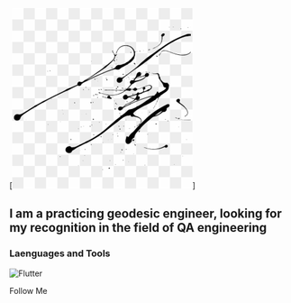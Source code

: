 [![Hesder](https://github.com/nikita046/nikitaemelyanovy/blob/main/header.png)]

## I am a practicing geodesic engineer, looking for my recognition in the field of QA engineering



### Laenguages and Tools
![Flutter](https://img.shields.io/badge/-Flutter-090909)

Follow Me
